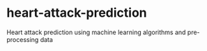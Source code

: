 # heart-attack-prediction
Heart attack prediction using machine learning algorithms and pre-processing data
